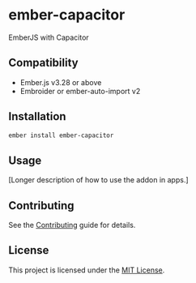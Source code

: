 # ember-capacitor

EmberJS with Capacitor

## Compatibility

* Ember.js v3.28 or above
* Embroider or ember-auto-import v2

## Installation

```sh
ember install ember-capacitor
```

## Usage

[Longer description of how to use the addon in apps.]

## Contributing

See the [Contributing](CONTRIBUTING.md) guide for details.

## License

This project is licensed under the [MIT License](LICENSE.md).

